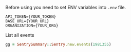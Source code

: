 Before using you need to set ENV variables into `.env` file.
```
API_TOKEN={YOUR_TOKEN}
BASE_URL={YOUR_URL}
ORGANIZATION={YOUR_ORG}
```

List all events
```rb
gg = SentrySummary::Sentry.new.events(1981355)
```